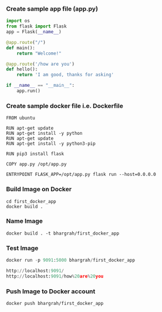 ### Create sample app file (app.py)
``` python
import os
from flask import Flask
app = Flask(__name__)

@app.route("/")
def main():
    return "Welcome!"

@app.route('/how are you')
def hello():
    return 'I am good, thanks for asking'

if __name__ == "__main__":
    app.run()
```

### Create sample docker file i.e. Dockerfile
``` unix
FROM ubuntu

RUN apt-get update
RUN apt-get install -y python
RUN apt-get update
RUN apt-get install -y python3-pip

RUN pip3 install flask

COPY app.py /opt/app.py

ENTRYPOINT FLASK_APP=/opt/app.py flask run --host=0.0.0.0
```

### Build Image on Docker
``` unix
cd first_docker_app
docker build .
```

### Name Image 
``` unix
docker build . -t bhargrah/first_docker_app
```

### Test Image 
``` python
docker run -p 9091:5000 bhargrah/first_docker_app

http://localhost:9091/
http://localhost:9091/how%20are%20you
```

### Push Image to Docker account
``` unix
docker push bhargrah/first_docker_app
```
